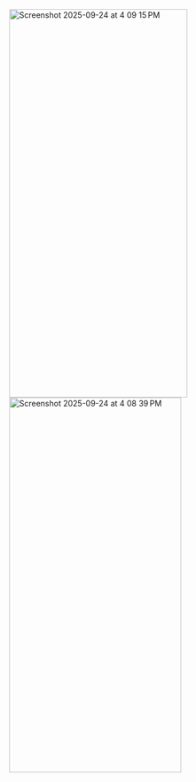 <img width="321" height="700" alt="Screenshot 2025-09-24 at 4 09 15 PM" src="https://github.com/user-attachments/assets/62363794-2088-4703-a6a7-fe47fc9f878e" />
<img width="310" height="676" alt="Screenshot 2025-09-24 at 4 08 39 PM" src="https://github.com/user-attachments/assets/b2d6eebc-7478-4932-bf56-0a7b9aac91bb" />
